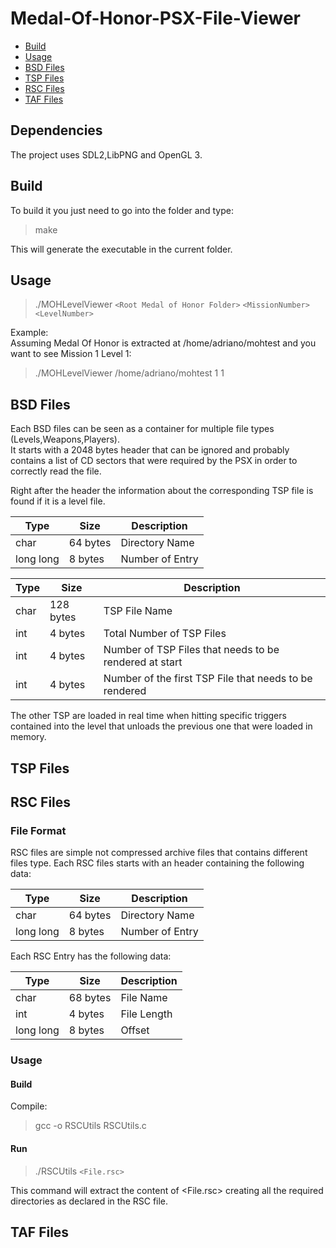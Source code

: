 # Medal-Of-Honor-PSX-File-Viewer
- [Build](#build)
- [Usage](#usage)
- [BSD Files](#bsd-files)
- [TSP Files](#tsp-files)
- [RSC Files](#rsc-files)
- [TAF Files](#taf-files)

## Dependencies
  The project uses SDL2,LibPNG and OpenGL 3.
## Build
  To build it you just need to go into the folder and type:
  > make

  This will generate the executable in the current folder.
## Usage
  > ./MOHLevelViewer `<Root Medal of Honor Folder>` `<MissionNumber>` `<LevelNumber>`

  Example:  
  Assuming Medal Of Honor is extracted at /home/adriano/mohtest and you want to see Mission 1 Level 1:

  > ./MOHLevelViewer /home/adriano/mohtest 1 1
## BSD Files
Each BSD files can be seen as a container for multiple file types (Levels,Weapons,Players).  
It starts with a 2048 bytes header that can be ignored and probably contains a list of CD sectors that were required by the PSX in order to correctly read the file.  

Right after the header the information about the corresponding TSP file is found if it is a level file.

| Type | Size | Description |
| ---- | ---- | ----------- |
| char  | 64 bytes  | Directory Name |
| long long  | 8 bytes  | Number of Entry |  

| Type  | Size | Description |
| ----  | ---- | ----------- |
| char | 128 bytes  | TSP File Name |
| int  | 4 bytes  | Total Number of TSP Files |
| int  | 4 bytes  | Number of TSP Files that needs to be rendered at start |
| int  | 4 bytes  | Number of the first TSP File that needs to be rendered |  
The other TSP are loaded in real time when hitting specific triggers contained into the level that unloads the previous one that were loaded in memory.

## TSP Files
## RSC Files
### File Format
RSC files are simple not compressed archive files that contains different files type.
Each RSC files starts with an header containing the following data:

| Type | Size | Description |
| ---- | ---- | ----------- |
| char  | 64 bytes  | Directory Name |
| long long  | 8 bytes  | Number of Entry |  

Each RSC Entry has the following data:

| Type | Size | Description |
| ---- | ---- | ----------- |
| char  | 68 bytes  | File Name |
| int  | 4 bytes  | File Length |
| long long | 8 bytes | Offset |

### Usage
#### Build
Compile:
  > gcc -o RSCUtils RSCUtils.c
#### Run
  > ./RSCUtils `<File.rsc>`
  
This command will extract the content of <File.rsc> creating all the required directories as declared in the RSC file.  
## TAF Files
